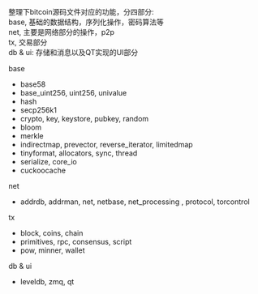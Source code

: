 整理下bitcoin源码文件对应的功能，分四部分:      
base, 基础的数据结构，序列化操作，密码算法等          
net, 主要是网络部分的操作，p2p        
tx, 交易部分       
db & ui:  存储和消息以及QT实现的UI部分       

base
* base58
* base_uint256, uint256, univalue
* hash
* secp256k1
* crypto, key, keystore, pubkey, random
* bloom
* merkle
* indirectmap,  prevector, reverse_iterator, limitedmap
* tinyformat, allocators, sync, thread
* serialize, core_io
* cuckoocache


net
* addrdb, addrman, net, netbase,  net_processing , protocol, torcontrol

tx
* block, coins, chain
* primitives, rpc, consensus, script
* pow, minner, wallet

db & ui
* leveldb, zmq, qt

